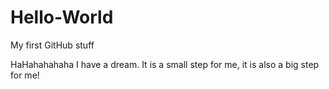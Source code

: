 # Hello-World
My first GitHub stuff

HaHahahahaha
I have a dream. It is a small step for me, it is also a big step for me!
